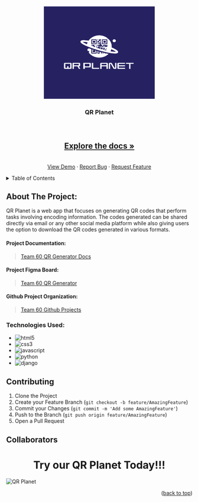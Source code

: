 
<div id="top"></div>

<!-- PROJECT LOGO -->
<br />
<div align="center">
  <a href="https://github.com/zuri-training/qr_gen_team60">
    <img src="./qr_gen_project/static/images/qr_logo.png" alt="Logo" width="300" height="250">
  </a>

<h3 align="center">QR Planet</h3>
  <p align="center"><h3>
    </h3>
    <br />
    <h2><a href="https://github.com/zuri-training/qr_gen_team60/qr_gen_project/docs/README.md"><strong>Explore the docs »</strong></a></h2>
    <br />
    <a href="">View Demo</a>
    ·
    <a href="#issues">Report Bug</a>
    ·
    <a href="#issues">Request Feature</a>
  </p>
</div>



<!-- TABLE OF CONTENTS -->
<details>
  <summary>Table of Contents</summary>
  <ol>
    <li>
      <a href="#about-the-project">About The Project</a>
      <ul>
        <li><a href="#project-documentation">Project Documentation</a></li>
        <li><a href="#project-figma-board">Project Figma Board</a></li>  
        <li><a href="#github-project-organization">Github Project Organization</a></li>  
        <li><a href="#technologies-used">Built With</a></li>  
        <li><a href="#contributing">Contributing</a></li>
        <li><a href="#collaborators">Collaborators</a></li>
      </ul>
    </li>
    <li>
      <a href="#how-to-use">How To use</a>
      <ul>
        <li></li>
      </ul>
    </li>
  </ol>
</details>


<!-- ABOUT THE PROJECT -->
## About The Project:
QR Planet is a web app that focuses on generating QR  codes that perform tasks involving encoding information. The codes generated can be shared directly via email or any other social media platform while also giving users the option to download the QR codes generated in various formats.


<!-- Project Documentation -->
#### Project Documentation:
> <a href="https://docs.google.com/document/d/11YqY3GACwCbnjsB-XrjberOGCVKw7SUvrz6sGoQM0_s/edit">Team 60 QR Generator Docs</a>

<!-- Project Figma Board -->
#### Project Figma Board:
> <a href="https://www.figma.com/file/IsSByeqo1V0yS9QW6wmS8j/QR_GENERATOR-PROJECT">Team 60 QR Generator</a>

<!-- Github Project Organization -->
#### Github Project Organization:
> <a href="https://github.com/orgs/zuri-training/projects/299">Team 60 Github Projects</a>

<!-- Technologies Used -->
### Technologies Used:

* ![html5](https://img.shields.io/badge/HTML5-E34F26?style=for-the-badge&logo=html5&logoColor=white)
* ![css3](https://img.shields.io/badge/CSS3-1572B6?style=for-the-badge&logo=css3&logoColor=white)
* ![javascript](https://img.shields.io/badge/JavaScript-F7DF1E?style=for-the-badge&logo=javascript&logoColor=black)
* ![python](https://img.shields.io/badge/Python-3776AB?style=for-the-badge&logo=python&logoColor=white)
* ![django](https://img.shields.io/badge/Django-092E20?style=for-the-badge&logo=django&logoColor=white)

<!-- CONTRIBUTING -->
## Contributing


1. Clone the Project
2. Create your Feature Branch (`git checkout -b feature/AmazingFeature`)
3. Commit your Changes (`git commit -m 'Add some AmazingFeature'`)
4. Push to the Branch (`git push origin feature/AmazingFeature`)
5. Open a Pull Request

<!-- Collaborators -->
## Collaborators

<div align="center">
    <h1>Try our QR Planet Today!!!</h1>
</div>

![QR Planet](https://github.com/zuri-training/qr_gen_team60/blob/main/qr_gen_project/static/gif/qr.gif)

<p align="right">(<a href="#top">back to top</a>)</p>